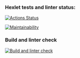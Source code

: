 ### Hexlet tests and linter status:
[![Actions Status](https://github.com/usernaimandrey/frontend-project-lvl3/workflows/hexlet-check/badge.svg)](https://github.com/usernaimandrey/frontend-project-lvl3/actions)

[![Maintainability](https://api.codeclimate.com/v1/badges/0b7a69bb3a642ff51511/maintainability)](https://codeclimate.com/github/usernaimandrey/frontend-project-lvl3/maintainability)

### Build and linter check
[![Build and linter check](https://github.com/usernaimandrey/frontend-project-lvl3/actions/workflows/node.js.yml/badge.svg)](https://github.com/usernaimandrey/frontend-project-lvl3/actions/workflows/node.js.yml)